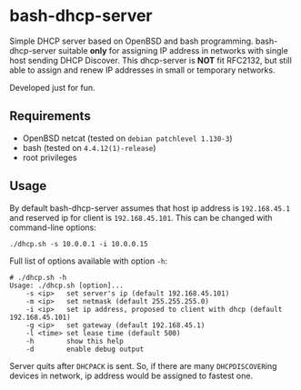 # bash-dhcp-server

Simple DHCP server based on OpenBSD and bash programming. 
bash-dhcp-server suitable **only** for assigning IP address in networks with single host sending DHCP Discover. 
This dhcp-server is **NOT** fit RFC2132, but still able to assign and renew IP addresses in small or temporary networks. 

Developed just for fun.

## Requirements
- OpenBSD netcat (tested on `debian patchlevel 1.130-3`)
- bash (tested on `4.4.12(1)-release`)
- root privileges

## Usage 
By default bash-dhcp-server assumes that host ip address is `192.168.45.1` and reserved ip for client is `192.168.45.101`. 
This can be changed with command-line options:
```
./dhcp.sh -s 10.0.0.1 -i 10.0.0.15
```
Full list of options available with option `-h`:
```
# ./dhcp.sh -h
Usage: ./dhcp.sh [option]...
	-s <ip>   set server's ip (default 192.168.45.101)
	-m <ip>   set netmask (default 255.255.255.0)
	-i <ip>   set ip address, proposed to client with dhcp (default 192.168.45.101)
	-g <ip>   set gateway (default 192.168.45.1)
	-l <time> set lease time (default 500)
	-h        show this help
	-d        enable debug output
```

Server quits after `DHCPACK` is sent. 
So, if there are many `DHCPDISCOVER`ing devices in network, ip address would be assigned to fastest one.
